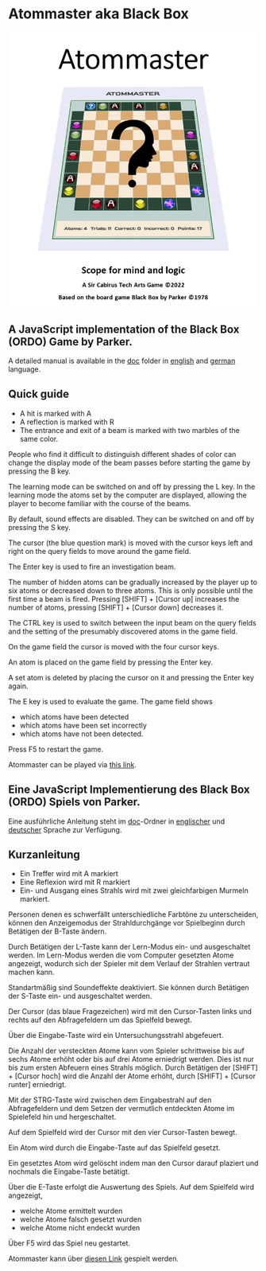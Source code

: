 # Atommaster aka Black Box

![Atommaster Title](/img/AtommasterTitle.jpg)

## A JavaScript implementation of the Black Box (ORDO) Game by Parker.

A detailed manual is available in the [doc](/doc) folder in [english](doc/AtommasterENG.pdf) and [german](doc/AtommasterDEU.pdf) language.

## Quick guide
- A hit is marked with A
- A reflection is marked with R
- The entrance and exit of a beam is marked with two marbles of the same color.

People who find it difficult to distinguish different shades of color can change the 
display mode of the beam passes before starting the game by pressing the B key.

The learning mode can be switched on and off by pressing the L key. In the learning mode 
the atoms set by the computer are displayed, allowing the player to become familiar with the course 
of the beams.

By default, sound effects are disabled. They can be switched on and off by pressing the S key.

The cursor (the blue question mark) is moved with the 
cursor keys left and right on the query fields to move around 
the game field.  

The Enter key is used to fire an investigation beam.

The number of hidden atoms can be gradually increased by the player 
up to six atoms or decreased down to three atoms. This is only possible 
until the first time a beam is fired. Pressing [SHIFT] + [Cursor up] increases 
the number of atoms, pressing [SHIFT] + [Cursor down] decreases it.

The CTRL key is used to switch between the input beam on the query fields 
and the setting of the presumably discovered atoms in the game field.

On the game field the cursor is moved with the four cursor keys.

An atom is placed on the game field by pressing the Enter key.

A set atom is deleted by placing the cursor on it and pressing 
the Enter key again.

The E key is used to evaluate the game. The game field shows 
- which atoms have been detected 
- which atoms have been set incorrectly
- which atoms have not been detected.

Press F5 to restart the game.

Atommaster can be played via [this link](https://sircabirus.github.io/Atommaster/).

## Eine JavaScript Implementierung des Black Box (ORDO) Spiels von Parker.

Eine ausführliche Anleitung steht im [doc](/doc)-Ordner in [englischer](doc/AtommasterENG.pdf) und [deutscher](doc/AtommasterDEU.pdf) Sprache zur Verfügung.

## Kurzanleitung
- Ein Treffer wird mit A markiert
- Eine Reflexion wird mit R markiert
- Ein- und Ausgang eines Strahls wird mit zwei gleichfarbigen Murmeln markiert.

Personen denen es schwerfällt unterschiedliche Farbtöne zu unterscheiden, können 
den Anzeigemodus der Strahldurchgänge vor Spielbeginn durch Betätigen der B-Taste ändern. 

Durch Betätigen der L-Taste kann der Lern-Modus ein- und ausgeschaltet werden. Im Lern-Modus 
werden die vom Computer gesetzten Atome angezeigt, wodurch sich der Spieler mit dem Verlauf 
der Strahlen vertraut machen kann.

Standartmäßig sind Soundeffekte deaktiviert. Sie können durch Betätigen der S-Taste ein- und ausgeschaltet werden.

Der Cursor (das blaue Fragezeichen) wird mit den Cursor-Tasten links 
und rechts auf den Abfragefeldern um das Spielfeld bewegt.

Über die Eingabe-Taste wird ein Untersuchungsstrahl abgefeuert.

Die Anzahl der versteckten Atome kann vom Spieler schrittweise bis 
auf sechs Atome erhöht oder bis auf drei Atome erniedrigt werden. 
Dies ist nur bis zum ersten Abfeuern eines Strahls möglich. Durch Betätigen der [SHIFT] + [Cursor hoch] 
wird die Anzahl der Atome erhöht, durch [SHIFT] + [Cursor runter] erniedrigt.

Mit der STRG-Taste wird zwischen dem Eingabestrahl auf den Abfragefeldern 
und dem Setzen der vermutlich entdeckten Atome im Spielefeld hin und hergeschaltet.

Auf dem Spielfeld wird der Cursor mit den vier Cursor-Tasten bewegt.

Ein Atom wird durch die Eingabe-Taste auf das Spielfeld gesetzt.

Ein gesetztes Atom wird gelöscht indem man den Cursor darauf plaziert 
und nochmals die Eingabe-Taste betätigt.

Über die E-Taste erfolgt die Auswertung des Spiels. Auf dem Spielfeld wird angezeigt, 
- welche Atome ermittelt wurden
- welche Atome falsch gesetzt wurden 
- welche Atome nicht endeckt wurden

Über F5 wird das Spiel neu gestartet.

Atommaster kann über [diesen Link](https://sircabirus.github.io/Atommaster/) gespielt werden.
